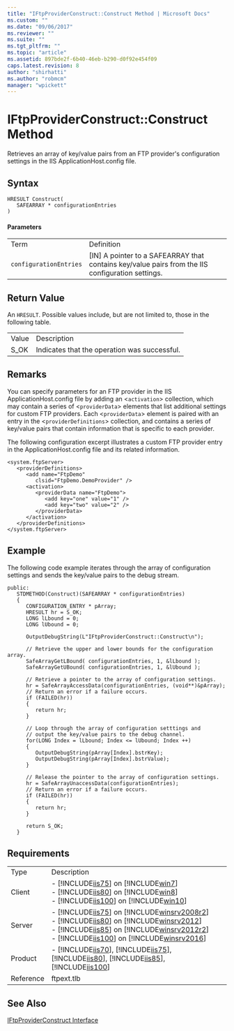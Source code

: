```yaml
---
title: "IFtpProviderConstruct::Construct Method | Microsoft Docs"
ms.custom: ""
ms.date: "09/06/2017"
ms.reviewer: ""
ms.suite: ""
ms.tgt_pltfrm: ""
ms.topic: "article"
ms.assetid: 897bde2f-6b40-46eb-b290-d0f92e454f09
caps.latest.revision: 8
author: "shirhatti"
ms.author: "robmcm"
manager: "wpickett"
---
```

# IFtpProviderConstruct::Construct Method
Retrieves an array of key/value pairs from an FTP provider's configuration settings in the IIS ApplicationHost.config file.  
  
## Syntax  
  
```cpp#  
HRESULT Construct(  
   SAFEARRAY * configurationEntries  
)  
```  
  
#### Parameters  
  
|||  
|-|-|  
|Term|Definition|  
|`configurationEntries`|[IN] A pointer to a SAFEARRAY that contains key/value pairs from the IIS configuration settings.|  
  
## Return Value  
 An `HRESULT`. Possible values include, but are not limited to, those in the following table.  
  
|||  
|-|-|  
|Value|Description|  
|S_OK|Indicates that the operation was successful.|  
  
## Remarks  
 You can specify parameters for an FTP provider in the IIS ApplicationHost.config file by adding an <`activation`> collection, which may contain a series of <`providerData`> elements that list additional settings for custom FTP providers. Each <`providerData`> element is paired with an entry in the <`providerDefinitions`> collection, and contains a series of key/value pairs that contain information that is specific to each provider.  
  
 The following configuration excerpt illustrates a custom FTP provider entry in the ApplicationHost.config file and its related information.  
  
```  
<system.ftpServer>  
   <providerDefinitions>  
      <add name="FtpDemo"  
         clsid="FtpDemo.DemoProvider" />  
      <activation>  
         <providerData name="FtpDemo">  
            <add key="one" value="1" />  
            <add key="two" value="2" />  
         </providerData>  
      </activation>  
   </providerDefinitions>  
</system.ftpServer>  
```  
  
## Example  
 The following code example iterates through the array of configuration settings and sends the key/value pairs to the debug stream.  
  
```  
public:  
   STDMETHOD(Construct)(SAFEARRAY * configurationEntries)  
   {  
      CONFIGURATION_ENTRY * pArray;  
      HRESULT hr = S_OK;  
      LONG lLbound = 0;  
      LONG lUbound = 0;  
  
      OutputDebugString(L"IFtpProviderConstruct::Construct\n");  
  
      // Retrieve the upper and lower bounds for the configuration array.  
      SafeArrayGetLBound( configurationEntries, 1, &lLbound );  
      SafeArrayGetUBound( configurationEntries, 1, &lUbound );  
  
      // Retrieve a pointer to the array of configuration settings.  
      hr = SafeArrayAccessData(configurationEntries, (void**)&pArray);  
      // Return an error if a failure occurs.  
      if (FAILED(hr))  
      {  
         return hr;  
      }  
  
      // Loop through the array of configuration setttings and  
      // output the key/value pairs to the debug channel.  
      for(LONG Index = lLbound; Index <= lUbound; Index ++)  
      {  
         OutputDebugString(pArray[Index].bstrKey);  
         OutputDebugString(pArray[Index].bstrValue);  
      }  
  
      // Release the pointer to the array of configuration settings.  
      hr = SafeArrayUnaccessData(configurationEntries);  
      // Return an error if a failure occurs.  
      if (FAILED(hr))  
      {  
         return hr;  
      }  
  
      return S_OK;  
   }  
```  
  
## Requirements  
  
|||  
|-|-|  
|Type|Description|  
|Client|-   [!INCLUDE[iis75](../../../reference/admin/includes/iis75-md.md)] on                                          [!INCLUDE[win7](../../../reference/admin/includes/win7-md.md)]<br />-   [!INCLUDE[iis80](../../../reference/admin/includes/iis80-md.md)] on                                          [!INCLUDE[win8](../../../reference/admin/includes/win8-md.md)]<br />-   [!INCLUDE[iis100](../../../reference/admin/includes/iis100-md.md)] on                                          [!INCLUDE[win10](../../../reference/admin/includes/win10-md.md)]|  
|Server|-   [!INCLUDE[iis75](../../../reference/admin/includes/iis75-md.md)] on                                          [!INCLUDE[winsrv2008r2](../../../reference/admin/includes/winsrv2008r2-md.md)]<br />-   [!INCLUDE[iis80](../../../reference/admin/includes/iis80-md.md)] on                                          [!INCLUDE[winsrv2012](../../../reference/admin/includes/winsrv2012-md.md)]<br />-   [!INCLUDE[iis85](../../../reference/admin/includes/iis85-md.md)] on                                          [!INCLUDE[winsrv2012r2](../../../reference/admin/includes/winsrv2012r2-md.md)]<br />-   [!INCLUDE[iis100](../../../reference/admin/includes/iis100-md.md)] on                                          [!INCLUDE[winsrv2016](../../../reference/admin/includes/winsrv2016-md.md)]|  
|Product|-   [!INCLUDE[iis70](../../../reference/admin/includes/iis70-md.md)],                                          [!INCLUDE[iis75](../../../reference/admin/includes/iis75-md.md)],                                          [!INCLUDE[iis80](../../../reference/admin/includes/iis80-md.md)],                                          [!INCLUDE[iis85](../../../reference/admin/includes/iis85-md.md)],                                          [!INCLUDE[iis100](../../../reference/admin/includes/iis100-md.md)]|  
|Reference|ftpext.tlb|  
  
## See Also  
 [IFtpProviderConstruct Interface](../../../reference/ftp/native-code/iftpproviderconstruct-interface.md)